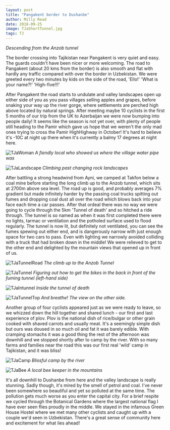 ```yaml
---
layout: post
title: "Pangakent border to Dushanbe"
author: Milly Read
date: 2018-09-25
image: TJaShortTunnel.jpg
tags: TJ
--- 
```


*Descending from the Anzob tunnel*

The border crossing into Tajikistan near Pangakent is very quiet and easy. The guards couldn't have been nicer or more welcoming. The road to Pangakent (about 20 kms from the border) is also smooth and flat with hardly any traffic compared with over the border in Uzbekistan. We were greeted every two minutes by kids on the side of the road, 'Ello!' 'What is your name?!' 'High-five!!!' 

After Pangakent the road starts to undulate and valley landscapes open up either side of you as you pass villages selling apples and grapes, before snaking your way up the river gorge, where settlements are perched high above located by natural springs. After meeting maybe 10 cyclists in the first 5 months of our trip from the UK to Azerbaijan we were now bumping into people daily! It seems like the season is not yet over, with plenty of people still heading to the Pamir which gave us hope that we weren't the only mad ones trying to cross the Pamir HighHighway in October! It's hard to believe it's -10C at night up there when it's currently a balmy 17 degrees at night here. 

![TJaWoman](assets/img/TJaWoman.JPG) *A fiendly local who showed us where the village water pipe was*

![TJaLandscape](assets/img/TJaLandscape.jpg) *Climbing past changing rock landscapes*

After battling a strong headwind from Ayni, we camped at Takfon below a coal mine before starting the long climb up to the Anzob tunnel, which sits at 2700m above sea level. The road up is good, and probably averages 7% gradient but made infinitely harder by the passing coal trucks spitting out fumes and dropping coal dust all over the road which blows back into your face each time a car passes. After that ordeal there was no way we were going to cycle through the 5km 'Tunnel of death' and so hitched a ride through. The tunnel is so named as when it was first completed there were no lights, tarmac or ventilation and the potholed surface used to flood regularly. The tunnel is now lit, but definitely  not ventilated, you can see the fumes spewing out either end, and is dangerously narrow with just enough space for two cars to pass. Even with lighting we narrowly avoided colliding with a truck that had broken down in the middle! We were relieved to get to the other end and delighted by the mountain views that opened up in front of us. 

![TJaTunnelRoad ](assets/img/TJaTunnelRoad.JPG) *The climb up to the Anzob Tunnel*  

![TJaTunnel](assets/img/TJaTunnel.jpg) *Figuring out how to get the bikes in the back in front of the fuming tunnel (left-hand side)*  

![TJaIntunnel](assets/img/TJaIntunnel.JPG) *Inside the tunnel of death*  

![TJaTunnelTop](assets/img/TJaTunnelTop.jpg) *And breathe! The view on the other side.*

Another group of four cyclists appeared just as we were ready to leave, so we whizzed down the hill together and shared lunch - our first and last experience of plov. Plov is the national dish of rice/bulgar or other grain cooked with shaved carrots and usually meat. It's a seemingly simple dish but ours was doused in so much oil and fat it was barely edible. With cramping stomachs it was a good thing the rest of the afternoon was downhill and we stopped shortly after to camp by the river. With so many farms and families near the road this was our first real 'wild' camp in Tajikistan, and it was bliss!  

![TJaCamp](assets/img/TJaCamp.jpg) *Blissful camp by the river*  

![TJaBee](assets/img/TJaBee.JPG) *A local bee keeper in the mountains*

It's all downhill to Dushanbe from here and the valley landscape is really stunning. Sadly though, it's mired by the smell of petrol and coal. I've never been somewhere so beautiful and yet so polluted at the same time. The pollution gets much worse as you enter the capital city. For a brief respite we cycled through the Botanical Gardens where the largest national flag I have ever seen flies proudly in the middle. We stayed in the infamous Green House Hostel where we met many other cyclists and caught up with a couple we'd seen in Uzbekistan. There's a great sense of community here and excitement for what lies ahead!

